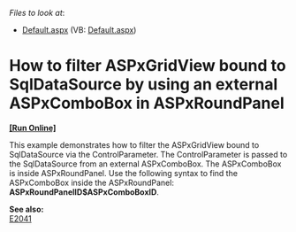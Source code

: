 <!-- default file list -->
*Files to look at*:

* [Default.aspx](./CS/WebSite/Default.aspx) (VB: [Default.aspx](./VB/WebSite/Default.aspx))
<!-- default file list end -->
# How to filter ASPxGridView bound to SqlDataSource by using an external ASPxComboBox in ASPxRoundPanel
<!-- run online -->
**[[Run Online]](https://codecentral.devexpress.com/e2040/)**
<!-- run online end -->


<p>This example demonstrates how to filter the ASPxGridView bound to SqlDataSource via the ControlParameter. The ControlParameter is passed to the SqlDataSource from an external ASPxComboBox. The ASPxComboBox is inside ASPxRoundPanel. Use the following syntax to find the ASPxComboBox inside the ASPxRoundPanel: <strong>ASPxRoundPanelID$ASPxComboBoxID</strong>.</p><p><strong>See also:</strong><br />
<a href="https://www.devexpress.com/Support/Center/p/E2041">E2041</a></p>

<br/>


